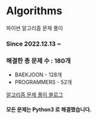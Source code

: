 # Algorithms
파이썬 알고리즘 문제 풀이
### Since 2022.12.13 ~
### 해결한 총 문제 수 : 180개
- BAEKJOON - 128개
- PROGRAMMERS - 52개

[알고리즘 문제 풀이 블로그](https://monzheld.tistory.com/category/%E2%8C%A8%EF%B8%8F%20Algorithms)
#### 모든 문제는 Python3 로 해결했습니다.
